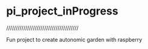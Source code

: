 # pi_project_inProgress

//////////////////////////////////////

Fun project to create autonomic garden with raspberry
